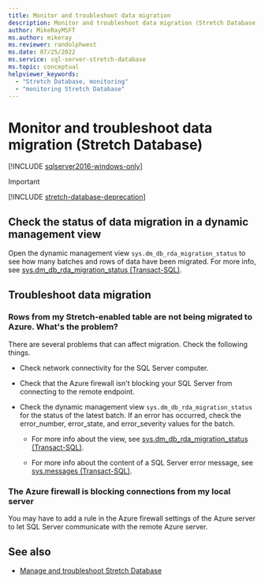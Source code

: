 ```yaml
---
title: Monitor and troubleshoot data migration
description: Monitor and troubleshoot data migration (Stretch Database)
author: MikeRayMSFT
ms.author: mikeray
ms.reviewer: randolphwest
ms.date: 07/25/2022
ms.service: sql-server-stretch-database
ms.topic: conceptual
helpviewer_keywords:
  - "Stretch Database, monitoring"
  - "monitoring Stretch Database"
---
```

# Monitor and troubleshoot data migration (Stretch Database)

[!INCLUDE [sqlserver2016-windows-only](../../includes/applies-to-version/sqlserver2016-windows-only.md)]

> [!IMPORTANT]  
> [!INCLUDE [stretch-database-deprecation](../../includes/stretch-database-deprecation.md)]

## Check the status of data migration in a dynamic management view

Open the dynamic management view `sys.dm_db_rda_migration_status` to see how many batches and rows of data have been migrated. For more info, see [sys.dm_db_rda_migration_status &#40;Transact-SQL&#41;](../../relational-databases/system-dynamic-management-views/stretch-database-sys-dm-db-rda-migration-status.md).

## Troubleshoot data migration

### Rows from my Stretch-enabled table are not being migrated to Azure. What's the problem?

There are several problems that can affect migration. Check the following things.

- Check network connectivity for the SQL Server computer.

- Check that the Azure firewall isn't blocking your SQL Server from connecting to the remote endpoint.

- Check the dynamic management view `sys.dm_db_rda_migration_status` for the status of the latest batch. If an error has occurred, check the error_number, error_state, and error_severity values for the batch.

  - For more info about the view, see [sys.dm_db_rda_migration_status &#40;Transact-SQL&#41;](../../relational-databases/system-dynamic-management-views/stretch-database-sys-dm-db-rda-migration-status.md).

  - For more info about the content of a SQL Server error message, see [sys.messages &#40;Transact-SQL&#41;](../../relational-databases/system-catalog-views/messages-for-errors-catalog-views-sys-messages.md).

### The Azure firewall is blocking connections from my local server

You may have to add a rule in the Azure firewall settings of the Azure server to let SQL Server communicate with the remote Azure server.

## See also

- [Manage and troubleshoot Stretch Database](manage-and-troubleshoot-stretch-database.md)
